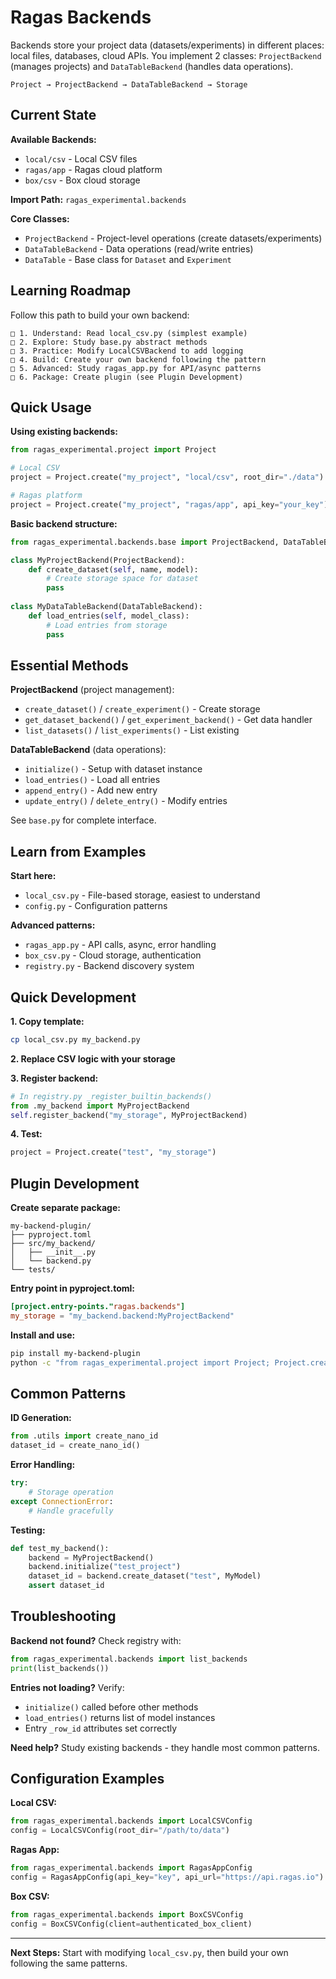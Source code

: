 # Ragas Backends

Backends store your project data (datasets/experiments) in different places: local files, databases, cloud APIs. You implement 2 classes: `ProjectBackend` (manages projects) and `DataTableBackend` (handles data operations).

```
Project → ProjectBackend → DataTableBackend → Storage
```

## Current State

**Available Backends:**
- `local/csv` - Local CSV files
- `ragas/app` - Ragas cloud platform  
- `box/csv` - Box cloud storage

**Import Path:** `ragas_experimental.backends`

**Core Classes:**
- `ProjectBackend` - Project-level operations (create datasets/experiments)
- `DataTableBackend` - Data operations (read/write entries) 
- `DataTable` - Base class for `Dataset` and `Experiment`

## Learning Roadmap

Follow this path to build your own backend:

```
□ 1. Understand: Read local_csv.py (simplest example)
□ 2. Explore: Study base.py abstract methods  
□ 3. Practice: Modify LocalCSVBackend to add logging
□ 4. Build: Create your own backend following the pattern
□ 5. Advanced: Study ragas_app.py for API/async patterns
□ 6. Package: Create plugin (see Plugin Development)
```

## Quick Usage

**Using existing backends:**
```python
from ragas_experimental.project import Project

# Local CSV
project = Project.create("my_project", "local/csv", root_dir="./data")

# Ragas platform  
project = Project.create("my_project", "ragas/app", api_key="your_key")
```

**Basic backend structure:**
```python
from ragas_experimental.backends.base import ProjectBackend, DataTableBackend

class MyProjectBackend(ProjectBackend):
    def create_dataset(self, name, model): 
        # Create storage space for dataset
        pass
    
class MyDataTableBackend(DataTableBackend):
    def load_entries(self, model_class):
        # Load entries from storage
        pass
```

## Essential Methods

**ProjectBackend** (project management):
- `create_dataset()` / `create_experiment()` - Create storage
- `get_dataset_backend()` / `get_experiment_backend()` - Get data handler
- `list_datasets()` / `list_experiments()` - List existing

**DataTableBackend** (data operations):
- `initialize()` - Setup with dataset instance
- `load_entries()` - Load all entries
- `append_entry()` - Add new entry
- `update_entry()` / `delete_entry()` - Modify entries

See `base.py` for complete interface.

## Learn from Examples

**Start here:**
- `local_csv.py` - File-based storage, easiest to understand
- `config.py` - Configuration patterns

**Advanced patterns:**
- `ragas_app.py` - API calls, async, error handling
- `box_csv.py` - Cloud storage, authentication
- `registry.py` - Backend discovery system

## Quick Development

**1. Copy template:**
```bash
cp local_csv.py my_backend.py
```

**2. Replace CSV logic with your storage**

**3. Register backend:**
```python
# In registry.py _register_builtin_backends()
from .my_backend import MyProjectBackend
self.register_backend("my_storage", MyProjectBackend)
```

**4. Test:**
```python
project = Project.create("test", "my_storage")
```

## Plugin Development

**Create separate package:**
```
my-backend-plugin/
├── pyproject.toml
├── src/my_backend/
│   ├── __init__.py
│   └── backend.py
└── tests/
```

**Entry point in pyproject.toml:**
```toml
[project.entry-points."ragas.backends"]
my_storage = "my_backend.backend:MyProjectBackend"
```

**Install and use:**
```bash
pip install my-backend-plugin
python -c "from ragas_experimental.project import Project; Project.create('test', 'my_storage')"
```

## Common Patterns

**ID Generation:**
```python
from .utils import create_nano_id
dataset_id = create_nano_id()
```

**Error Handling:**
```python
try:
    # Storage operation
except ConnectionError:
    # Handle gracefully
```

**Testing:**
```python
def test_my_backend():
    backend = MyProjectBackend()
    backend.initialize("test_project")
    dataset_id = backend.create_dataset("test", MyModel)
    assert dataset_id
```

## Troubleshooting

**Backend not found?** Check registry with:
```python
from ragas_experimental.backends import list_backends
print(list_backends())
```

**Entries not loading?** Verify:
- `initialize()` called before other methods
- `load_entries()` returns list of model instances
- Entry `_row_id` attributes set correctly

**Need help?** Study existing backends - they handle most common patterns.

## Configuration Examples

**Local CSV:**
```python
from ragas_experimental.backends import LocalCSVConfig
config = LocalCSVConfig(root_dir="/path/to/data")
```

**Ragas App:**
```python  
from ragas_experimental.backends import RagasAppConfig
config = RagasAppConfig(api_key="key", api_url="https://api.ragas.io")
```

**Box CSV:**
```python
from ragas_experimental.backends import BoxCSVConfig
config = BoxCSVConfig(client=authenticated_box_client)
```

---

**Next Steps:** Start with modifying `local_csv.py`, then build your own following the same patterns.